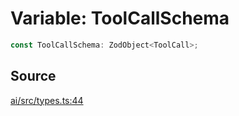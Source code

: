 # Variable: ToolCallSchema

```ts
const ToolCallSchema: ZodObject<ToolCall>;
```

## Source

[ai/src/types.ts:44](https://github.com/firebase/genkit/blob/2b0be364306d92a8e7d13efc2da4fb04c1d21e29/js/ai/src/types.ts#L44)
